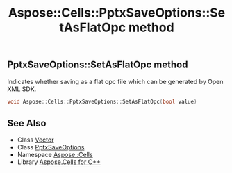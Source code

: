 ﻿---
title: Aspose::Cells::PptxSaveOptions::SetAsFlatOpc method
linktitle: SetAsFlatOpc
second_title: Aspose.Cells for C++ API Reference
description: 'Aspose::Cells::PptxSaveOptions::SetAsFlatOpc method. Indicates whether saving as a flat opc file which can be generated by Open XML SDK in C++.'
type: docs
weight: 1700
url: /cpp/aspose.cells/pptxsaveoptions/setasflatopc/
---
## PptxSaveOptions::SetAsFlatOpc method


Indicates whether saving as a flat opc file which can be generated by Open XML SDK.

```cpp
void Aspose::Cells::PptxSaveOptions::SetAsFlatOpc(bool value)
```

## See Also

* Class [Vector](../../vector/)
* Class [PptxSaveOptions](../)
* Namespace [Aspose::Cells](../../)
* Library [Aspose.Cells for C++](../../../)
